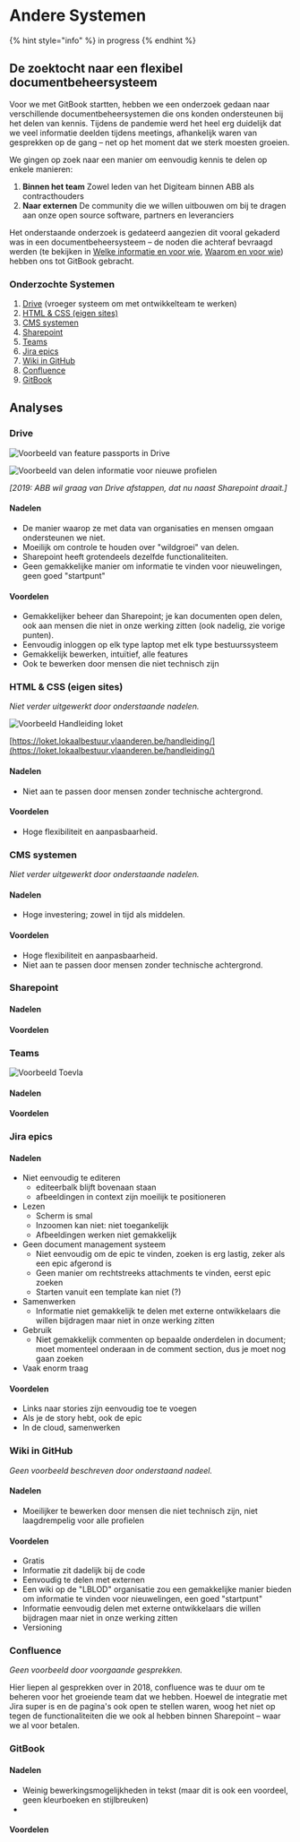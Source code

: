 # Andere Systemen

{% hint style="info" %}
in progress
{% endhint %}

## De zoektocht naar een flexibel documentbeheersysteem

Voor we met GitBook startten, hebben we een onderzoek gedaan naar verschillende documentbeheersystemen die ons konden ondersteunen bij het delen van kennis. Tijdens de pandemie werd het heel erg duidelijk dat we veel informatie deelden tijdens meetings, afhankelijk waren van gesprekken op de gang – net op het moment dat we sterk moesten groeien.

We gingen op zoek naar een manier om eenvoudig kennis te delen op enkele manieren:

1. **Binnen het team** Zowel leden van het Digiteam binnen ABB als contracthouders
2. **Naar externen** De community die we willen uitbouwen om bij te dragen aan onze open source software, partners en leveranciers

Het onderstaande onderzoek is gedateerd aangezien dit vooral gekaderd was in een documentbeheersysteem – de noden die achteraf bevraagd werden \(te bekijken in [Welke informatie en voor wie](../welke-informatie-voor-wie.md), [Waarom en voor wie](../)\) hebben ons tot GitBook gebracht.

### Onderzochte Systemen

1. [Drive](kadering-binnen-documentbeheersysteem.md#drive) \(vroeger systeem om met ontwikkelteam te werken\)
2. [HTML & CSS \(eigen sites\)](kadering-binnen-documentbeheersysteem.md#html-and-css-eigen-sites)
3. [CMS systemen](kadering-binnen-documentbeheersysteem.md#cms-systemen)
4. [Sharepoint](kadering-binnen-documentbeheersysteem.md#sharepoint)
5. [Teams](kadering-binnen-documentbeheersysteem.md#teams)
6. [Jira epics](kadering-binnen-documentbeheersysteem.md#jira-epics)
7. [Wiki in GitHub](kadering-binnen-documentbeheersysteem.md#wiki-in-github)
8. [Confluence](kadering-binnen-documentbeheersysteem.md#confluence)
9. [GitBook](kadering-binnen-documentbeheersysteem.md#gitbook)

## Analyses

### Drive

![Voorbeeld van feature passports in Drive](../../../.gitbook/assets/screenshot-2021-06-17-at-17.57.16.png)

![Voorbeeld van delen informatie voor nieuwe profielen](../../../.gitbook/assets/screenshot-2021-06-17-at-18.02.15.png)

_\[2019: ABB wil graag van Drive afstappen, dat nu naast Sharepoint draait.\]_

#### Nadelen

* De manier waarop ze met data van organisaties en mensen omgaan ondersteunen we niet.
* Moeilijk om controle te houden over "wildgroei" van delen.
* Sharepoint heeft grotendeels dezelfde functionaliteiten.
* Geen gemakkelijke manier om informatie te vinden voor nieuwelingen, geen goed "startpunt"

#### Voordelen

* Gemakkelijker beheer dan Sharepoint; je kan documenten open delen, ook aan mensen die niet in onze werking zitten \(ook nadelig, zie vorige punten\).
* Eenvoudig inloggen op elk type laptop met elk type bestuurssysteem
* Gemakkelijk bewerken, intuïtief, alle features
* Ook te bewerken door mensen die niet technisch zijn

### HTML & CSS \(eigen sites\)

_Niet verder uitgewerkt door onderstaande nadelen._

![Voorbeeld Handleiding loket](../../../.gitbook/assets/screenshot-2021-06-17-at-18.03.52.png)

[https://loket.lokaalbestuur.vlaanderen.be/handleiding/](https://loket.lokaalbestuur.vlaanderen.be/handleiding/)

#### Nadelen

* Niet aan te passen door mensen zonder technische achtergrond.

#### Voordelen

* Hoge flexibiliteit en aanpasbaarheid.

### CMS systemen

_Niet verder uitgewerkt door onderstaande nadelen._

#### Nadelen

* Hoge investering; zowel in tijd als middelen.

#### Voordelen

* Hoge flexibiliteit en aanpasbaarheid.
* Niet aan te passen door mensen zonder technische achtergrond.

### Sharepoint

#### Nadelen

#### Voordelen

### Teams

![Voorbeeld Toevla](../../../.gitbook/assets/screenshot-2021-06-17-at-17.20.30.png)

#### Nadelen

#### Voordelen

### Jira epics

#### Nadelen

* Niet eenvoudig te editeren
  * editeerbalk blijft bovenaan staan
  * afbeeldingen in context zijn moeilijk te positioneren
* Lezen
  * Scherm is smal
  * Inzoomen kan niet: niet toegankelijk
  * Afbeeldingen werken niet gemakkelijk
* Geen document management systeem
  * Niet eenvoudig om de epic te vinden, zoeken is erg lastig, zeker als een epic afgerond is
  * Geen manier om rechtstreeks attachments te vinden, eerst epic zoeken
  * Starten vanuit een template kan niet \(?\)
* Samenwerken
  * Informatie niet gemakkelijk te delen met externe ontwikkelaars die willen bijdragen maar niet in onze werking zitten
* Gebruik
  * Niet gemakkelijk commenten op bepaalde onderdelen in document; moet momenteel onderaan in de comment section, dus je moet nog gaan zoeken
* Vaak enorm traag

#### Voordelen

* Links naar stories zijn eenvoudig toe te voegen
* Als je de story hebt, ook de epic
* In de cloud, samenwerken

### Wiki in GitHub

_Geen voorbeeld beschreven door onderstaand nadeel._

#### Nadelen

* Moeilijker te bewerken door mensen die niet technisch zijn, niet laagdrempelig voor alle profielen

#### Voordelen

* Gratis
* Informatie zit dadelijk bij de code
* Eenvoudig te delen met externen 
* Een wiki op de "LBLOD" organisatie zou een gemakkelijke manier bieden om informatie te vinden voor nieuwelingen, een goed "startpunt"
* Informatie eenvoudig delen met externe ontwikkelaars die willen bijdragen maar niet in onze werking zitten
* Versioning

### Confluence

_Geen voorbeeld door voorgaande gesprekken._

Hier liepen al gesprekken over in 2018, confluence was te duur om te beheren voor het groeiende team dat we hebben. Hoewel de integratie met Jira super is en de pagina's ook open te stellen waren, woog het niet op tegen de functionaliteiten die we ook al hebben binnen Sharepoint – waar we al voor betalen.

### GitBook

#### Nadelen

* Weinig bewerkingsmogelijkheden in tekst \(maar dit is ook een voordeel, geen kleurboeken en stijlbreuken\)
* 
#### Voordelen



